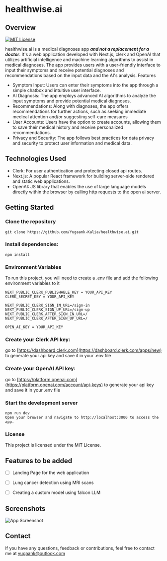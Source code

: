 
# healthwise.ai

## Overview

[![MIT License](https://img.shields.io/badge/License-MIT-green.svg)](https://choosealicense.com/licenses/mit/)

healthwise.ai is a medical diagnoses app ***and not a replacement for a doctor***. It's a web application developed with Next.js, clerk and OpenAI that utilizes artificial intelligence and machine learning algorithms to assist in medical diagnoses. The app provides users with a user-friendly interface to input their symptoms and receive potential diagnoses and recommendations based on the input data and the AI's analysis.
Features

- Symptom Input: Users can enter their symptoms into the app through a simple chatbox and intuitive user interface.
- AI Diagnosis: The app employs advanced AI algorithms to analyze the input symptoms and provide potential medical diagnoses.
- Recommendations: Along with diagnoses, the app offers recommendations for further actions, such as seeking immediate medical attention and/or suggesting self-care measures
- User Accounts: Users have the option to create accounts, allowing them to save their medical history and receive personalized recommendations.
- Privacy and Security: The app follows best practices for data privacy and security to protect user information and medical data.

## Technologies Used
- Clerk: For user authentication and protecting closed api routes.
- Next.js: A popular React framework for building server-side rendered and static web applications.
- OpenAI: JS library that enables the use of large language models directly within the browser by calling http requests to the open ai server.

## Getting Started
### Clone the repository

```git clone https://github.com/Yugaank-Kalia/healthwise.ai.git```

### Install dependencies:

```npm install```
### Environment Variables

To run this project, you will need to create a .env file and add the following environment variables to it

```
NEXT_PUBLIC_CLERK_PUBLISHABLE_KEY = YOUR_API_KEY
CLERK_SECRET_KEY = YOUR_API_KEY

NEXT_PUBLIC_CLERK_SIGN_IN_URL=/sign-in
NEXT_PUBLIC_CLERK_SIGN_UP_URL=/sign-up
NEXT_PUBLIC_CLERK_AFTER_SIGN_IN_URL=/
NEXT_PUBLIC_CLERK_AFTER_SIGN_UP_URL=/

OPEN_AI_KEY = YOUR_API_KEY
```

### Create your Clerk API key:
go to [https://dashboard.clerk.com](https://dashboard.clerk.com/apps/new) to generate your api key and save it in your .env file

### Create your OpenAI API key:

go to [https://platform.openai.com](https://platform.openai.com/account/api-keys) to generate your api key and save it in your .env file

### Start the development server

```
npm run dev
Open your browser and navigate to http://localhost:3000 to access the app.
```
### License

This project is licensed under the MIT License.


## Features to be added

- [ ]  Landing Page for the web application
- [ ]  Lung cancer detection using MRI scans
- [ ]  Creating a custom model using falcon LLM


## Screenshots

![App Screenshot](https://awesomescreenshot.s3.amazonaws.com/image/4715883/41977933-99304a50e388f6786ae07022e6a68bbc.png?X-Amz-Algorithm=AWS4-HMAC-SHA256&X-Amz-Credential=AKIAJSCJQ2NM3XLFPVKA%2F20230803%2Fus-east-1%2Fs3%2Faws4_request&X-Amz-Date=20230803T152116Z&X-Amz-Expires=28800&X-Amz-SignedHeaders=host&X-Amz-Signature=c74ce89e424d832374b073133019c8f589308d6e2623ebbcec155c28e71abc88)

## Contact

If you have any questions, feedback or contributions, feel free to contact me at yugaank@outlook.com
